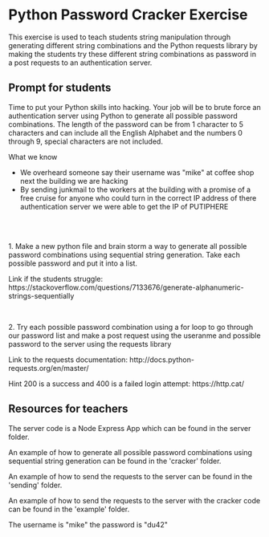 # Python Password Cracker Exercise

<p>This exercise is used to teach students string manipulation through generating different string combinations and the Python requests library by making the students try these different string combinations as password in a post requests to an authentication server.</p>

## Prompt for students

<p>Time to put your Python skills into hacking. Your job will be to brute force an authentication server using Python to generate all possible password combinations. The length of the password can be from 1 character to 5 characters and can include all the English Alphabet and the numbers 0 through 9, special characters are not included.</p>

<p>What we know</p>
<ul>
  <li>We overheard someone say their username was "mike" at coffee shop next the building we are hacking</li>
  <li>By sending junkmail to the workers at the building with a promise of a free cruise for anyone who could turn in the correct IP address of there authentication server we were able to get the IP of PUTIPHERE </li>
</ul>

<br>
<br>

<p>1. Make a new python file and brain storm a way to generate all possible password combinations using sequential string generation. Take each possible password and put it into a list.</p>

<p>Link if the students struggle: https://stackoverflow.com/questions/7133676/generate-alphanumeric-strings-sequentially</p>

<br>

<p>2. Try each possible password combination using a for loop to go through our password list and make a post request using the useranme and possible password to the server using the requests library</p>

<p>Link to the requests documentation: http://docs.python-requests.org/en/master/</p>

<p>Hint 200 is a success and 400 is a failed login attempt: https://http.cat/</p>


## Resources for teachers
<p>The server code is a Node Express App which can be found in the server folder.</p>

<p>An example of how to generate all possible password combinations using sequential string generation can be found in the 'cracker' folder.</p>

<p>An example of how to send the requests to the server can be found in the 'sending' folder.</p>

<p>An example of how to send the requests to the server with the cracker code can be found in the 'example' folder.</p>

<p>The username is "mike" the password is "du42"</p>
